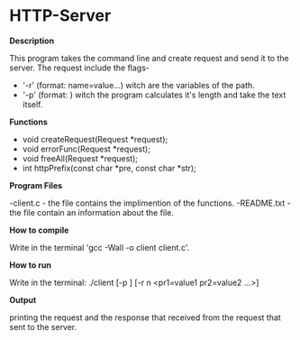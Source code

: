 # HTTP-Server
	
**********Description**********

This program takes the command line and create request and send it to the server.
The request include the flags- 	
- '-r' (format: <n> name=value...) witch are the variables of the path.
- '-p' (format: <text>) witch the program calculates it's length and take the text itself.

								
**********Functions**********

- void createRequest(Request *request);
- void errorFunc(Request *request);
- void freeAll(Request *request);
- int httpPrefix(const char *pre, const char *str);


**********Program Files**********

-client.c - the file contains the implimention of the functions.
-README.txt - the file contain an information about the file.


**********How to compile**********

Write in the terminal 'gcc -Wall -o client client.c'.


**********How to run**********

Write in the terminal: ./client [-p <text>] [-r n <pr1=value1 pr2=value2 …>] <URL>


**********Output**********

printing the request and the response that received from the request that sent to the server.

